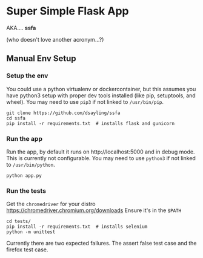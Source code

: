 # Super Simple Flask App

AKA.... **ssfa**

(who doesn't love another acronym...?)

## Manual Env Setup

### Setup the env

You could use a python virtualenv or dockercontainer, but this assumes you have python3 setup with proper dev tools installed (like pip, setuptools, and wheel). You may need to use `pip3` if not linked to `/usr/bin/pip`.

```
git clone https://github.com/dsayling/ssfa
cd ssfa
pip install -r requirements.txt  # installs flask and gunicorn
```

### Run the app

Run the app, by default it runs on http://localhost:5000 and in debug mode. This is currently not configurable.
You may need to use `python3` if not linked to `/usr/bin/python`.

```
python app.py
```

### Run the tests

Get the `chromedriver` for your distro
https://chromedriver.chromium.org/downloads
Ensure it's in the `$PATH`

```
cd tests/
pip install -r requirements.txt  # installs selenium
python -m unittest
```

Currently there are two expected failures.
The assert false test case and the firefox test case.

